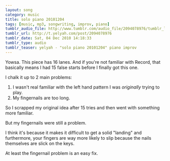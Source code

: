 ```yaml
---
layout: song
category: music
title: solo piano 20101204
tags: [music, mp3, songwriting, improv, piano]
tumblr_audio_file: http://www.tumblr.com/audio_file/2094078976/tumblr_lcx72x78aI1qzo4ep
tumblr_url: http://t.yelyah.com/post/2094078976
tumblr_date: Sat, 04 Dec 2010 14:18:33
tumblr_type: audio
tumblr_teaser: yelyah - "solo piano 20101204" piano improv
---
```

Yowsa. This piece has 16 lanes. And if you're not familiar with Record, that basically means I had 15 false starts before I finally got this one.

I chalk it up to 2 main problems:

1. I wasn't real familiar with the left hand pattern I was *originally* trying to play.
2. My fingernails are too long.

So I scrapped my original idea after 15 tries and then went with something more familiar.

But my fingernails were still a problem.

I think it's because it makes it difficult to get a solid "landing" and furthermore, your fingers are way more likely to slip because the nails themselves are slick on the keys.

At least the fingernail problem is an easy fix.
